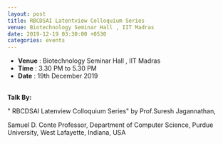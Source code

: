 ```yaml
---
layout: post
title: RBCDSAI Latentview Colloquium Series
venue: Biotechnology Seminar Hall , IIT Madras
date: 2019-12-19 03:30:00 +0530
categories: events
---
```

<ul class="mb-5" >
	<li><b>Venue</b> : Biotechnology Seminar Hall , IIT Madras</li>
	 <li><b>Time</b> : 3.30 PM to 5.30 PM </li>
	 <li><b>Date</b> : 19th December 2019</li>
</ul>

<br><strong>Talk By: </strong></br><p>" RBCDSAI Latenview Colloquium Series" by Prof.Suresh Jagannathan,</p> 

<p>Samuel D. Conte Professor, 
Department of Computer Science, 
Purdue University, West Lafayette, Indiana, USA
</p>
      
